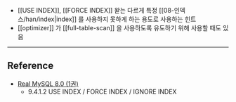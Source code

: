 - [[USE INDEX]], [[FORCE INDEX]] 왇는 다르게 특정 [[08-인덱스/han/index|index]] 를 사용하지 못하게 하는 용도로 사용하는 힌트
- [[optimizer]] 가 [[full-table-scan]] 을 사용하도록 유도하기 위해 사용할 때도 있음

---
## Reference
 -  [Real MySQL 8.0 (1권)](https://product.kyobobook.co.kr/detail/S000001766482)
	- 9.4.1.2 USE INDEX / FORCE INDEX / IGNORE INDEX